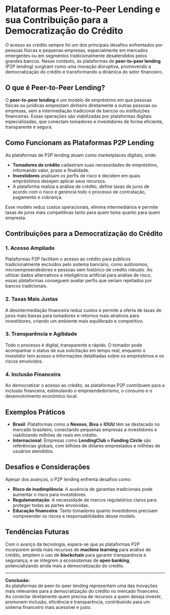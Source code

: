 # Plataformas Peer-to-Peer Lending e sua Contribuição para a Democratização do Crédito

O acesso ao crédito sempre foi um dos principais desafios enfrentados por pessoas físicas e pequenas empresas, especialmente em mercados emergentes ou em segmentos tradicionalmente desatendidos pelos grandes bancos. Nesse contexto, as plataformas de **peer-to-peer lending** (P2P lending) surgiram como uma inovação disruptiva, promovendo a democratização do crédito e transformando a dinâmica do setor financeiro.

## O que é Peer-to-Peer Lending?

O **peer-to-peer lending** é um modelo de empréstimo em que pessoas físicas ou jurídicas emprestam dinheiro diretamente a outras pessoas ou empresas, sem a intermediação tradicional de bancos ou instituições financeiras. Essas operações são viabilizadas por plataformas digitais especializadas, que conectam tomadores e investidores de forma eficiente, transparente e segura.

## Como Funcionam as Plataformas P2P Lending

As plataformas de P2P lending atuam como marketplaces digitais, onde:

- **Tomadores de crédito** cadastram suas necessidades de empréstimo, informando valor, prazo e finalidade.
- **Investidores** analisam os perfis de risco e decidem em quais empréstimos desejam aplicar seus recursos.
- A plataforma realiza a análise de crédito, define taxas de juros de acordo com o risco e gerencia todo o processo de contratação, pagamento e cobrança.

Esse modelo reduz custos operacionais, elimina intermediários e permite taxas de juros mais competitivas tanto para quem toma quanto para quem empresta.

## Contribuições para a Democratização do Crédito

### 1. **Acesso Ampliado**

Plataformas P2P facilitam o acesso ao crédito para públicos tradicionalmente excluídos pelo sistema bancário, como autônomos, microempreendedores e pessoas sem histórico de crédito robusto. Ao utilizar dados alternativos e inteligência artificial para análise de risco, essas plataformas conseguem avaliar perfis que seriam rejeitados por bancos tradicionais.

### 2. **Taxas Mais Justas**

A desintermediação financeira reduz custos e permite a oferta de taxas de juros mais baixas para tomadores e retornos mais atrativos para investidores, criando um ambiente mais equilibrado e competitivo.

### 3. **Transparência e Agilidade**

Todo o processo é digital, transparente e rápido. O tomador pode acompanhar o status de sua solicitação em tempo real, enquanto o investidor tem acesso a informações detalhadas sobre os empréstimos e os riscos envolvidos.

### 4. **Inclusão Financeira**

Ao democratizar o acesso ao crédito, as plataformas P2P contribuem para a inclusão financeira, estimulando o empreendedorismo, o consumo e o desenvolvimento econômico local.

## Exemplos Práticos

- **Brasil**: Plataformas como a **Nexoos**, **Biva** e **IOUU** têm se destacado no mercado brasileiro, conectando pequenas empresas a investidores e viabilizando milhões de reais em crédito.
- **Internacional**: Empresas como **LendingClub** e **Funding Circle** são referências globais, com bilhões de dólares emprestados e milhões de usuários atendidos.

## Desafios e Considerações

Apesar dos avanços, o P2P lending enfrenta desafios como:

- **Risco de inadimplência**: A ausência de garantias tradicionais pode aumentar o risco para investidores.
- **Regulamentação**: A necessidade de marcos regulatórios claros para proteger todas as partes envolvidas.
- **Educação financeira**: Tanto tomadores quanto investidores precisam compreender os riscos e responsabilidades desse modelo.

## Tendências Futuras

Com o avanço da tecnologia, espera-se que as plataformas P2P incorporem ainda mais recursos de **machine learning** para análise de crédito, ampliem o uso de **blockchain** para garantir transparência e segurança, e se integrem a ecossistemas de **open banking**, potencializando ainda mais a democratização do crédito.

---

**Conclusão:**  
As plataformas de peer-to-peer lending representam uma das inovações mais relevantes para a democratização do crédito no mercado financeiro. Ao conectar diretamente quem precisa de recursos a quem deseja investir, promovem inclusão, eficiência e transparência, contribuindo para um sistema financeiro mais acessível e justo.